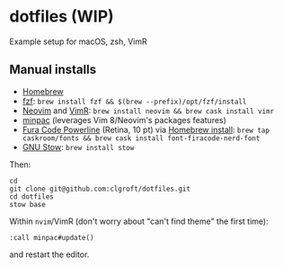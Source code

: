 # dotfiles (WIP)
Example setup for macOS, zsh, VimR

## Manual installs

* [Homebrew](https://brew.sh/)
* [fzf](https://github.com/junegunn/fzf): `brew install fzf && $(brew --prefix)/opt/fzf/install`
* [Neovim](https://neovim.io/) and [VimR](http://vimr.org/):
  `brew install neovim && brew cask install vimr`
* [minpac](https://github.com/k-takata/minpac)
  (leverages Vim 8/Neovim's packages features)
* [Fura Code Powerline](https://nerdfonts.com/) (Retina, 10 pt)
  via [Homebrew install](https://github.com/ryanoasis/nerd-fonts#option-4-homebrew-fonts):
  `brew tap caskroom/fonts && brew cask install font-firacode-nerd-font`
* [GNU Stow](https://www.gnu.org/software/stow/): `brew install stow`

Then:
```
cd
git clone git@github.com:clgroft/dotfiles.git
cd dotfiles
stow base
```
Within `nvim`/VimR (don't worry about "can't find theme" the first time):
```
:call minpac#update()
```
and restart the editor.
